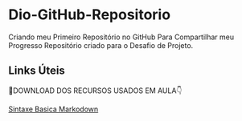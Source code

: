# Dio-GitHub-Repositorio
Criando meu Primeiro Repositório no GitHub Para Compartilhar meu Progresso
Repositório criado para o Desafio de Projeto.

## Links Úteis 
🎁DOWNLOAD DOS RECURSOS USADOS EM AULA👇

[Sintaxe Basica Markodown](https://www.markdownguide.org/basic-syntax/)
